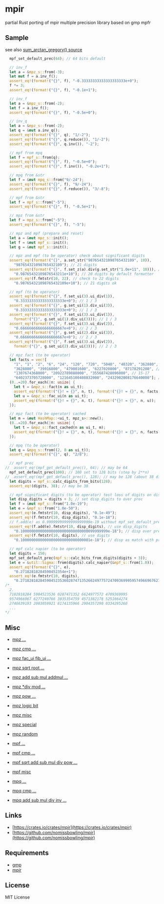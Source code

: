 mpir
====

partial Rust porting of mpir multiple precision library based on gmp mpfr


Sample
------

see also [sum_arctan_gregory() source](https://docs.rs/mpir/latest/mpir/prim/mpf/struct.__mpf_struct.html#method.sum_arctan_gregory)

```Rust
  mpf_set_default_prec(64); // 64 bits default

  // inv_f
  let a = &mpz_s::from(-3);
  let mut f = a.inv_f();
  assert_eq!(format!("{}", f), "-0.33333333333333333333e+0");
  f *= 3;
  assert_eq!(format!("{}", f), "-0.1e+1");

  // inv_f
  let a = &mpz_s::from(-2);
  let f = a.inv_f();
  assert_eq!(format!("{}", f), "-0.5e+0");

  // inv_q
  let a = &mpz_s::from(-2);
  let q = &mut a.inv_q();
  assert_eq!(format!("{}", q), "1/-2");
  assert_eq!(format!("{}", q.reduce()), "1/-2");
  assert_eq!(format!("{}", q.inv()), "-2");

  // mpf from mpq
  let f = mpf_s::from(q);
  assert_eq!(format!("{}", f), "-0.5e+0");
  assert_eq!(format!("{}", f.inv()), "-0.2e+1");

  // mpq from &str
  let f = &mut mpq_s::from("9/-24");
  assert_eq!(format!("{}", f), "9/-24");
  assert_eq!(format!("{}", f.reduce()), "3/-8");

  // mpf from &str
  let f = mpf_s::from("-5");
  assert_eq!(format!("{}", f), "-0.5e+1");

  // mpz from &str
  let f = mpz_s::from("-5");
  assert_eq!(format!("{}", f), "-5");

  // mpz and mpf (prepare and reset)
  let a = &mut mpz_s::init();
  let f = &mut mpf_s::init();
  let g = &mut mpf_s::init();

  // mpz and mpf (to be operator) check about significant digits
  assert_eq!(format!("{}", a.set_str("987654321098765432109", 10)),
    "987654321098765432109"); // 21 digits
  assert_eq!(format!("{}", f.set_z(a).div(g.set_str("1.0e+11", 10))), // drift
    "0.98765432109876543211e+10"); // 20 digits by default formatter
  assert_eq!(f.fmtstr(10, 22), // check to 22 digits
    "0.987654321098765432109e+10"); // 21 digits ok

  // mpf (to be operator)
  assert_eq!(format!("{}", f.set_ui(3).ui_div(1)),
    "0.33333333333333333333e+0"); // 1 / 3
  assert_eq!(format!("{}", g.set_ui(1).div_ui(3)),
    "0.33333333333333333333e+0"); // 1 / 3
  assert_eq!(format!("{}", f.set_ui(3).ui_div(1)),
    format!("{}", g.set_ui(1).div_ui(3))); // 1 / 3
  assert_eq!(format!("{}", f.set_ui(3).ui_div(2)),
    "0.66666666666666666667e+0"); // 2 / 3
  assert_eq!(format!("{}", g.set_ui(2).div_ui(3)),
    "0.66666666666666666667e+0"); // 2 / 3
  assert_eq!(format!("{}", f.set_ui(3).ui_div(2)),
    format!("{}", g.set_ui(2).div_ui(3))); // 2 / 3

  // mpz fact (to be operator)
  let facts = vec![
    "1", "1", "2", "6", "24", "120", "720", "5040", "40320", "362880", // 0-9
    "3628800", "39916800", "479001600", "6227020800", "87178291200", // 10-14
    "1307674368000", "20922789888000", "355687428096000", // 15-17
    "6402373705728000", "121645100408832000", "2432902008176640000"]; // 18-20
  (0..=20).for_each(|n: usize| {
    let t = &mpz_s::fact(n as ui_t);
    assert_eq!(format!("{}! = {}", n, t), format!("{}! = {}", n, facts[n]));
    let u = &mpz_s::fac_ui(n as ui_t);
    assert_eq!(format!("{}! = {}", n, t), format!("{}! = {}", n, u));
  });

  // mpz fact (to be operator) cached
  let m = &mut HashMap::<ui_t, mpz_s>::new();
  (0..=20).for_each(|n: usize| {
    let t = &mpz_s::fact_cached(n as ui_t, m);
    assert_eq!(format!("{}! = {}", n, t), format!("{}! = {}", n, facts[n]));
  });

  // mpq (to be operator)
  let q = &mpq_s::from((2, 8 as ui_t));
  assert_eq!(format!("{}", q), "2/8");

  // mpf prec
//  assert_eq!(mpf_get_default_prec(), 64); // may be 64
  mpf_set_default_prec(100); // 100 set to 128 bits (step by 2**n)
//  assert_eq!(mpf_get_default_prec(), 128); // may be 128 (about 38 digits)
  let digits = mpf_s::calc_digits_from_bits(128);
  assert_eq!(digits, 38); // may be 38

  // mpf significant digits (to be operator) test loss of digits on display
  let disp_digits = digits + 3; // set disp_digits to over prec
  let f = &mut mpf_s::from("1.0e-19");
  let e = &mpf_s::from("1.0e-50");
  assert_eq!(e.fmtstr(10, disp_digits), "0.1e-49");
  assert_eq!(f.fmtstr(10, disp_digits), "0.1e-18");
  // f.add(e) as 0.99999999999999999999e-19 without mpf_set_default_prec(100)
  assert_eq!(f.add(e).fmtstr(10, disp_digits), // use disp_digits
    "0.1000000000000000000000000000000099999999e-18"); // disp over prec
  assert_eq!(f.fmtstr(10, digits), // use digits
    "0.10000000000000000000000000000001e-18"); // disp as match with prec

  // mpf calc napier (to be operator)
  let digits = 150;
  mpf_set_default_prec(mpf_s::calc_bits_from_digits(digits + 3));
  let e = &util::Sigma::from(digits).calc_napier(&mpf_s::from(1.0));
  assert_eq!(format!("{}", e),
    "0.27182818284590452354e+1");
  assert_eq!(e.fmtstr(10, digits),
    "0.271828182845904523536028747135266249775724709369995957496696762772407663035354759457138217852516642742746639193200305992181741359662904357290033429526e+1");
/*
  2.
  7182818284 5904523536 0287471352 6624977572 4709369995
  9574966967 6277240766 3035354759 4571382178 5251664274
  2746639193 2003059921 8174135966 2904357290 0334295260
  ...
*/
```


Misc
----

- [mpz ...](https://gmplib.org/manual/Integer-Functions)
- [mpz cmp ...](https://gmplib.org/manual/Integer-Comparisons)
- [mpz fac_ui fib_ui ...](https://gmplib.org/manual/Number-Theoretic-Functions)
- [mpz sqrt root ...](https://gmplib.org/manual/Integer-Roots)
- [mpz add sub mul addmul ...](https://gmplib.org/manual/Integer-Arithmetic)
- [mpz *div mod ...](https://gmplib.org/manual/Integer-Division)
- [mpz pow ...](https://gmplib.org/manual/Integer-Exponentiation)

- [mpz logic bit](https://gmplib.org/manual/Integer-Logic-and-Bit-Fiddling)
- [mpz misc](https://gmplib.org/manual/Miscellaneous-Integer-Functions)
- [mpz special](https://gmplib.org/manual/Integer-Special-Functions)
- [mpz random](https://gmplib.org/manual/Integer-Random-Numbers)

- [mpf ...](https://gmplib.org/manual/Rational-Number-Functions)
- [mpf cmp ...](https://gmplib.org/manual/Float-Comparison)
- [mpf sqrt add sub mul div pow ...](https://gmplib.org/manual/Float-Arithmetic)

- [mpf misc](https://gmplib.org/manual/Miscellaneous-Float-Functions)

- [mpq ...](https://gmplib.org/manual/Rational-Number-Functions)
- [mpq cmp ...](https://gmplib.org/manual/Comparing-Rationals)
- [mpq add sub mul div inv ...](https://gmplib.org/manual/Rational-Arithmetic)


Links
-----

- [https://crates.io/crates/mpir](https://crates.io/crates/mpir)
- [https://github.com/nomissbowling/mpir](https://github.com/nomissbowling/mpir)


Requirements
------------

- [gmp](https://gmplib.org/)
- [mpir](https://github.com/ChillMagic/MPIR-Binary)


License
-------

MIT License
